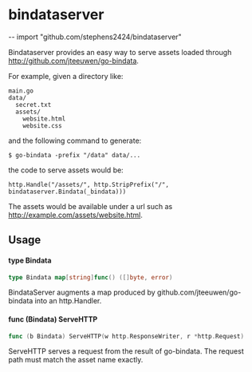 # bindataserver
--
    import "github.com/stephens2424/bindataserver"

Bindataserver provides an easy way to serve assets loaded through
http://github.com/jteeuwen/go-bindata.

For example, given a directory like:

    main.go
    data/
      secret.txt
      assets/
        website.html
        website.css

and the following command to generate:

    $ go-bindata -prefix "/data" data/...

the code to serve assets would be:

    http.Handle("/assets/", http.StripPrefix("/", bindataserver.Bindata(_bindata)))

The assets would be available under a url such as
http://example.com/assets/website.html.

## Usage

#### type Bindata

```go
type Bindata map[string]func() ([]byte, error)
```

BindataServer augments a map produced by github.com/jteeuwen/go-bindata into an
http.Handler.

#### func (Bindata) ServeHTTP

```go
func (b Bindata) ServeHTTP(w http.ResponseWriter, r *http.Request)
```
ServeHTTP serves a request from the result of go-bindata. The request path must
match the asset name exactly.

